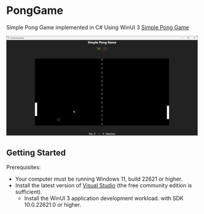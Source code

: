 # PongGame
Simple Pong Game implemented in C# Using WinUI 3
[Simple Pong Game](https://github.com/MicroDevX/PongGame/releases)

<img src="./DemoPongGame.gif" alt="PongGmae Screenshot" />

## Getting Started
Prerequisites:
- Your computer must be running Windows 11, build 22621 or higher.
- Install the latest version of [Visual Studio](https://developer.microsoft.com/en-us/windows/downloads) (the free community edition is sufficient).
	- Install the WinUI 3 application development workload. with SDK 10.0.22621.0 or higher.
